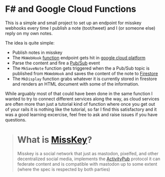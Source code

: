 [misskey]: https://github.com/misskey-dev/misskey
[twitter]: https://twitter.com
[activitypub]: https://activitypub.rocks/
[google cloud platform]: https://cloud.google.com
[function]: https://cloud.google.com/functions/docs/create-deploy-gcloud#functions-prepare-environment-csharp
[pub/sub]: https://cloud.google.com/pubsub/docs/publish-receive-messages-client-library?hl=en#pubsub-client-libraries-csharp
[firestore]: https://firebase.google.com/docs/firestore/query-data/get-data#c

# F# and Google Cloud Functions

This is a simple and small project to set up an endpoint for misskey webhooks every time I publish a note (toot/tweet) and I (or someone else) reply on my own notes.

The idea is quite simple:

- Publish notes in misskey
- The `MkWebHook` [function] endpoint gets hit in [google cloud platform]
- Parse the content and fire a [Pub/Sub] event
- The `MkSaveNote` function gets triggered when the a Pub/Sub topic is published from `MkWebHook` and saves the content of the note to [Firestore]
- The `MkDisplay` function grabs whatever it is currently stored in firestore and renders an HTML document with some of the information.

While arguably most of that could have been done in the same function I wanted to try to connect different services along the way, as cloud services are often more than just a tutorial kind of function where once you get out of your rails it is nothing like the tutorial, so far I find this satisfactory and it was a good learning excercise, feel free to ask and raise issues if you have questions.


> # What is [MissKey]?
>
> Misskey is a social network that just as mastodon, pixelfed, and other decentralized social media, implements the [ActivityPub] protocol
> it can federate content and is compatible with mastodon up to some extent (where the spec is respected by both parties)
